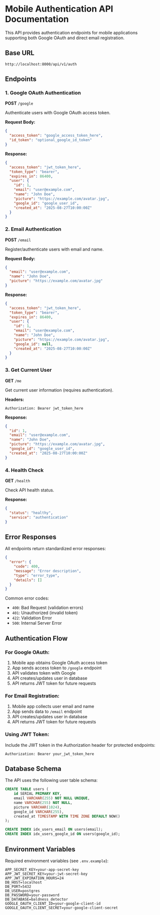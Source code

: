 # Mobile Authentication API Documentation

This API provides authentication endpoints for mobile applications supporting both Google OAuth and direct email registration.

## Base URL
```
http://localhost:8000/api/v1/auth
```

## Endpoints

### 1. Google OAuth Authentication
**POST** `/google`

Authenticate users with Google OAuth access token.

**Request Body:**
```json
{
  "access_token": "google_access_token_here",
  "id_token": "optional_google_id_token"
}
```

**Response:**
```json
{
  "access_token": "jwt_token_here",
  "token_type": "bearer",
  "expires_in": 86400,
  "user": {
    "id": 1,
    "email": "user@example.com",
    "name": "John Doe",
    "picture": "https://example.com/avatar.jpg",
    "google_id": "google_user_id",
    "created_at": "2025-08-27T10:00:00Z"
  }
}
```

### 2. Email Authentication
**POST** `/email`

Register/authenticate users with email and name.

**Request Body:**
```json
{
  "email": "user@example.com",
  "name": "John Doe",
  "picture": "https://example.com/avatar.jpg"
}
```

**Response:**
```json
{
  "access_token": "jwt_token_here",
  "token_type": "bearer",
  "expires_in": 86400,
  "user": {
    "id": 1,
    "email": "user@example.com",
    "name": "John Doe",
    "picture": "https://example.com/avatar.jpg",
    "google_id": null,
    "created_at": "2025-08-27T10:00:00Z"
  }
}
```

### 3. Get Current User
**GET** `/me`

Get current user information (requires authentication).

**Headers:**
```
Authorization: Bearer jwt_token_here
```

**Response:**
```json
{
  "id": 1,
  "email": "user@example.com",
  "name": "John Doe",
  "picture": "https://example.com/avatar.jpg",
  "google_id": "google_user_id",
  "created_at": "2025-08-27T10:00:00Z"
}
```

### 4. Health Check
**GET** `/health`

Check API health status.

**Response:**
```json
{
  "status": "healthy",
  "service": "authentication"
}
```

## Error Responses

All endpoints return standardized error responses:

```json
{
  "error": {
    "code": 400,
    "message": "Error description",
    "type": "error_type",
    "details": []
  }
}
```

Common error codes:
- `400`: Bad Request (validation errors)
- `401`: Unauthorized (invalid token)
- `422`: Validation Error
- `500`: Internal Server Error

## Authentication Flow

### For Google OAuth:
1. Mobile app obtains Google OAuth access token
2. App sends access token to `/google` endpoint
3. API validates token with Google
4. API creates/updates user in database
5. API returns JWT token for future requests

### For Email Registration:
1. Mobile app collects user email and name
2. App sends data to `/email` endpoint
3. API creates/updates user in database
4. API returns JWT token for future requests

### Using JWT Token:
Include the JWT token in the Authorization header for protected endpoints:
```
Authorization: Bearer your_jwt_token_here
```

## Database Schema

The API uses the following user table schema:

```sql
CREATE TABLE users (
    id SERIAL PRIMARY KEY,
    email VARCHAR(255) NOT NULL UNIQUE,
    name VARCHAR(255) NOT NULL,
    picture VARCHAR(1024),
    google_id VARCHAR(255),
    created_at TIMESTAMP WITH TIME ZONE DEFAULT NOW()
);

CREATE INDEX idx_users_email ON users(email);
CREATE INDEX idx_users_google_id ON users(google_id);
```

## Environment Variables

Required environment variables (see `.env.example`):

```
APP_SECRET_KEY=your-app-secret-key
APP_JWT_SECRET_KEY=your-jwt-secret-key
APP_JWT_EXPIRATION_HOURS=24
DB_HOST=localhost
DB_PORT=5432
DB_USER=postgres
DB_PASSWORD=your-password
DB_DATABASE=baldness_detector
GOOGLE_OAUTH_CLIENT_ID=your-google-client-id
GOOGLE_OAUTH_CLIENT_SECRET=your-google-client-secret
```
